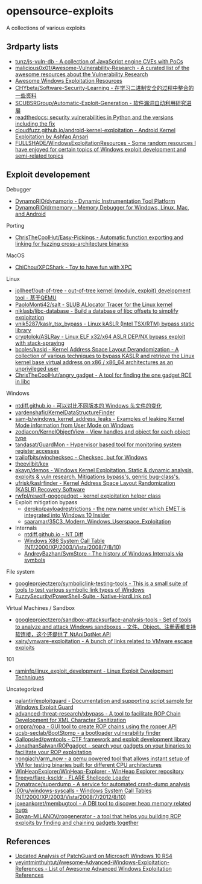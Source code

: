 # opensource-exploits

A collections of various exploits

## 3rdparty lists

* [tunz/js-vuln-db - A collection of JavaScript engine CVEs with PoCs](https://github.com/tunz/js-vuln-db)
* [malicious0x01/Awesome-Vulnerability-Research - A curated list of the awesome resources about the Vulnerability Research](https://github.com/malicious0x01/Awesome-Vulnerability-Research)
* [Awesome Windows Exploitation Resources](https://n0where.net/awesome-windows-exploitation-resources)
* [CHYbeta/Software-Security-Learning - 在学习二进制安全的过程中整合的一些资料](https://github.com/CHYbeta/Software-Security-Learning)
* [SCUBSRGroup/Automatic-Exploit-Generation - 软件漏洞自动利用研究进展](https://github.com/SCUBSRGroup/Automatic-Exploit-Generation)
* [readthedocs: security vulnerabilities in Python and the versions including the fix](https://python-security.readthedocs.io/)
* [cloudfuzz.github.io/android-kernel-exploitation - Android Kernel Exploitation by Ashfaq Ansari](https://cloudfuzz.github.io/android-kernel-exploitation/)
* [FULLSHADE/WindowsExploitationResources - Some random resources I have enjoyed for certain topics of Windows exploit development and semi-related topics](https://github.com/FULLSHADE/WindowsExploitationResources)

## Exploit developement

Debugger

* [DynamoRIO/dynamorio - Dynamic Instrumentation Tool Platform](https://github.com/DynamoRIO/dynamorio)
* [DynamoRIO/drmemory - Memory Debugger for Windows, Linux, Mac, and Android](https://github.com/DynamoRIO/drmemory)

Porting

* [ChrisTheCoolHut/Easy-Pickings - Automatic function exporting and linking for fuzzing cross-architecture binaries](https://github.com/ChrisTheCoolHut/Easy-Pickings)

MacOS

* [ChiChou/XPCShark - Toy to have fun with XPC](https://github.com/ChiChou/XPCShark)

Linux

* [jollheef/out-of-tree - out-of-tree kernel {module, exploit} development tool - 基于QEMU](https://github.com/jollheef/out-of-tree)
* [PaoloMonti42/salt - SLUB ALlocator Tracer for the Linux kernel](https://github.com/PaoloMonti42/salt)
* [niklasb/libc-database - Build a database of libc offsets to simplify exploitation](https://github.com/niklasb/libc-database)
* [vnik5287/kaslr_tsx_bypass - Linux kASLR (Intel TSX/RTM) bypass static library](https://github.com/vnik5287/kaslr_tsx_bypass)
* [cryptolok/ASLRay - Linux ELF x32/x64 ASLR DEP/NX bypass exploit with stack-spraying](https://github.com/cryptolok/ASLRay)
* [bcoles/kasld - Kernel Address Space Layout Derandomization - A collection of various techniques to bypass KASLR and retrieve the Linux kernel base virtual address on x86 / x86_64 architectures as an unprivileged user](https://github.com/bcoles/kasld)
* [ChrisTheCoolHut/angry_gadget - A tool for finding the one gadget RCE in libc](https://github.com/ChrisTheCoolHut/angry_gadget)

Windows

* [ntdiff.github.io - 可以对比不同版本的 Windows 头文件的变化](https://ntdiff.github.io/)
* [yardenshafir/KernelDataStructureFinder](https://github.com/yardenshafir/KernelDataStructureFinder)
* [sam-b/windows_kernel_address_leaks - Examples of leaking Kernel Mode information from User Mode on Windows](https://github.com/sam-b/windows_kernel_address_leaks)
* [zodiacon/KernelObjectView - View handles and object for each object type](https://github.com/zodiacon/KernelObjectView)
* [tandasat/GuardMon - Hypervisor based tool for monitoring system register accesses](https://github.com/tandasat/GuardMon)
* [trailofbits/winchecksec - Checksec, but for Windows](https://github.com/trailofbits/winchecksec)
* [theevilbit/kex](https://github.com/theevilbit/kex)
* [akayn/demos - Windows Kernel Exploitation. Static & dynamic analysis, exploits & vuln research. Mitigations bypass's, genric bug-class's.](https://github.com/akayn/demos)
* [ufrisk/kaslrfinder - Kernel Address Space Layout Randomization (KASLR) Recovery Software](https://github.com/ufrisk/kaslrfinder)
* [rwfpl/rewolf-gogogadget - kernel exploitation helper class](https://github.com/rwfpl/rewolf-gogogadget)
* Exploit mitigation bypass
  * [deroko/payloadrestrictions - the new name under which EMET is integrated into Windows 10 Insider](https://github.com/deroko/payloadrestrictions)
  * [saaramar/35C3_Modern_Windows_Userspace_Exploitation](https://github.com/saaramar/35C3_Modern_Windows_Userspace_Exploitation)
* Internals
  * [ntdiff.github.io - NT Diff](https://ntdiff.github.io/)
  * [Windows X86 System Call Table (NT/2000/XP/2003/Vista/2008/7/8/10)](https://j00ru.vexillium.org/syscalls/nt/32/)
  * [AndreyBazhan/SymStore - The history of Windows Internals via symbols](https://github.com/AndreyBazhan/SymStore)

File system

* [googleprojectzero/symboliclink-testing-tools - This is a small suite of tools to test various symbolic link types of Windows](https://github.com/googleprojectzero/symboliclink-testing-tools)
* [FuzzySecurity/PowerShell-Suite - Native-HardLink.ps1](https://github.com/FuzzySecurity/PowerShell-Suite/blob/master/Native-HardLink.ps1)

Virtual Machines / Sandbox

* [googleprojectzero/sandbox-attacksurface-analysis-tools - Set of tools to analyze and attack Windows sandboxes - 文件、Object、注册表都支持软连接，这个还提供了 NtApiDotNet API](https://github.com/googleprojectzero/sandbox-attacksurface-analysis-tools)
* [xairy/vmware-exploitation - A bunch of links related to VMware escape exploits](https://github.com/xairy/vmware-exploitation)

101

* [raminfp/linux_exploit_development - Linux Exploit Development Techniques](https://github.com/raminfp/linux_exploit_development)

Uncategorized

* [palantir/exploitguard - Documentation and supporting script sample for Windows Exploit Guard](https://github.com/palantir/exploitguard)
* [advanced-threat-research/xbypass - A tool to facilitate ROP Chain Development for XML Character Sanitization](https://github.com/advanced-threat-research/xbypass)
* [orppra/ropa - GUI tool to create ROP chains using the ropper API](https://github.com/orppra/ropa)
* [ucsb-seclab/BootStomp - a bootloader vulnerability finder ](https://github.com/ucsb-seclab/BootStomp)
* [Gallopsled/pwntools - CTF framework and exploit development library](https://github.com/Gallopsled/pwntools)
* [JonathanSalwan/ROPgadget - search your gadgets on your binaries to facilitate your ROP exploitation](https://github.com/JonathanSalwan/ROPgadget)
* [nongiach/arm_now - a qemu powered tool that allows instant setup of VM for testing binaries built for different CPU architectures](https://github.com/nongiach/arm_now)
* [WinHeapExplorer/WinHeap-Explorer - WinHeap Explorer repository](https://github.com/WinHeapExplorer/WinHeap-Explorer)
* [fireeye/flare-kscldr - FLARE Shellcode Loader](https://github.com/fireeye/flare-kscldr)
* [Dynatrace/superdump - A service for automated crash-dump analysis](https://github.com/Dynatrace/superdump)
* [j00ru/windows-syscalls - Windows System Call Tables (NT/2000/XP/2003/Vista/2008/7/2012/8/10)](https://github.com/j00ru/windows-syscalls)
* [joxeankoret/membugtool - A DBI tool to discover heap memory related bugs](https://github.com/joxeankoret/membugtool)
* [Boyan-MILANOV/ropgenerator - a tool that helps you building ROP exploits by finding and chaining gadgets together](https://github.com/Boyan-MILANOV/ropgenerator)

## References

* [Updated Analysis of PatchGuard on Microsoft Windows 10 RS4](https://blog.tetrane.com/downloads/Tetrane_PatchGuard_Analysis_RS4_v1.01.pdf)
* [yeyintminthuhtut/Awesome-Advanced-Windows-Exploitation-References - List of Awesome Advanced Windows Exploitation References](https://github.com/yeyintminthuhtut/Awesome-Advanced-Windows-Exploitation-References)



